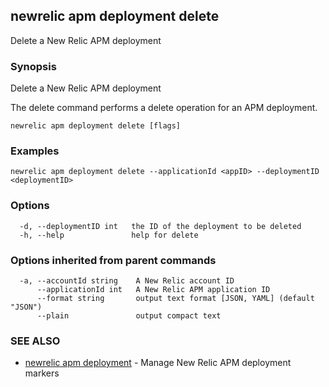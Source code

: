 ## newrelic apm deployment delete

Delete a New Relic APM deployment

### Synopsis

Delete a New Relic APM deployment

The delete command performs a delete operation for an APM deployment.


```
newrelic apm deployment delete [flags]
```

### Examples

```
newrelic apm deployment delete --applicationId <appID> --deploymentID <deploymentID>
```

### Options

```
  -d, --deploymentID int   the ID of the deployment to be deleted
  -h, --help               help for delete
```

### Options inherited from parent commands

```
  -a, --accountId string    A New Relic account ID
      --applicationId int   A New Relic APM application ID
      --format string       output text format [JSON, YAML] (default "JSON")
      --plain               output compact text
```

### SEE ALSO

* [newrelic apm deployment](newrelic_apm_deployment.md)	 - Manage New Relic APM deployment markers

